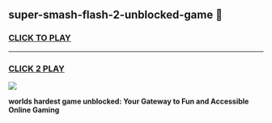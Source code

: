 
## super-smash-flash-2-unblocked-game 👋
<h3>
<a href="https://premium.freeplayer.one?title=super-smash-flash-2-unblocked-game&ref=14F">CLICK TO PLAY</a></h3>
<hr>

<h3>
<a href="https://premium.freeplayer.one?title=super-smash-flash-2-unblocked-game&ref=14F">CLICK 2 PLAY</a>
  
</h3>

<a href="https://premium.freeplayer.one?title=super-smash-flash-2-unblocked-game&ref=12F/"><img src="https://clearcache.store/games.png"></a>


**worlds hardest game unblocked: Your Gateway to Fun and Accessible Online Gaming**
